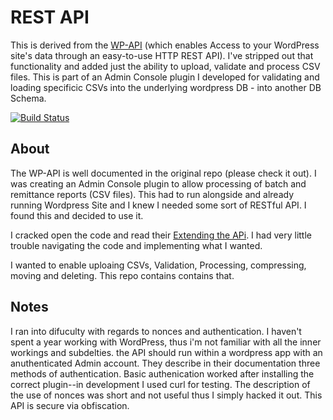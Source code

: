 # REST API

This is derived from the [WP-API](https://github.com/WP-API/WP-API) (which enables Access to your WordPress site's data through an easy-to-use HTTP REST API).  I've stripped out that functionality and added just the ability to upload, validate and process CSV files.  This is part of an Admin Console plugin I developed for validating and loading specificic CSVs into the underlying wordpress DB - into another DB Schema. 

[![Build Status](https://travis-ci.org/WP-API/WP-API.svg?branch=master)](https://travis-ci.org/WP-API/WP-API)

## About

The WP-API is well documented in the original repo (please check it out).  I was creating an Admin Console
plugin to allow processing of batch and remittance reports (CSV files).  This had to run alongside 
and already running Wordpress Site and I knew I needed some sort of RESTful API.  I found this and decided to use it.

I cracked open the code and read their [Extending the APi](https://github.com/WP-API/WP-API).
I had very little trouble navigating the code and implementing what I wanted.

I wanted to enable uploaing CSVs, Validation, Processing, compressing, moving and deleting.
This repo contains contains that.

## Notes

I ran into difuculty with regards to nonces and authentication.  I haven't spent a year working with WordPress, thus i'm not familiar with all the inner workings and subdelties.  the API should run within a wordpress app with an anuthenticated Admin account.   They describe in their documentation three methods of authentication.  Basic authenication worked after installing the correct plugin--in development I used curl for testing.  The description of the use of nonces was short and not useful thus I simply hacked it out.   This API is secure via obfiscation.


[orriginal docs]: http://wp-api.org/
[orriginal GitHub]: https://github.com/WP-API/WP-API

